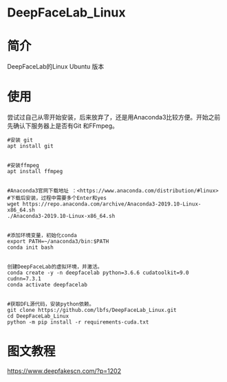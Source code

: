 # DeepFaceLab_Linux

# 简介

DeepFaceLab的Linux Ubuntu 版本

# 使用

尝试过自己从零开始安装，后来放弃了，还是用Anaconda3比较方便。开始之前先确认下服务器上是否有Git 和FFmpeg。

```shell
#安装 git
apt install git


#安装ffmpeg
apt install ffmpeg
```



```shell

#Anaconda3官网下载地址 ：<https://www.anaconda.com/distribution/#linux>  
#下载后安装，过程中需要多个Enter和yes
wget https://repo.anaconda.com/archive/Anaconda3-2019.10-Linux-x86_64.sh
./Anaconda3-2019.10-Linux-x86_64.sh
```

```shell

#添加环境变量，初始化conda
export PATH=~/anaconda3/bin:$PATH
conda init bash
```

```shell

创建DeepFaceLab的虚拟环境，并激活。
conda create -y -n deepfacelab python=3.6.6 cudatoolkit=9.0 cudnn=7.3.1
conda activate deepfacelab
```

```shell

#获取DFL源代码，安装python依赖。
git clone https://github.com/lbfs/DeepFaceLab_Linux.git
cd DeepFaceLab_Linux
python -m pip install -r requirements-cuda.txt
```

# 图文教程
https://www.deepfakescn.com/?p=1202